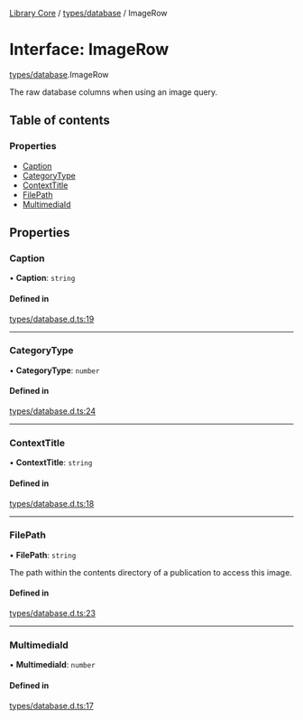 [Library Core](../README.md) / [types/database](../modules/types_database.md) / ImageRow

# Interface: ImageRow

[types/database](../modules/types_database.md).ImageRow

The raw database columns when using an image query.

## Table of contents

### Properties

- [Caption](types_database.imagerow.md#caption)
- [CategoryType](types_database.imagerow.md#categorytype)
- [ContextTitle](types_database.imagerow.md#contexttitle)
- [FilePath](types_database.imagerow.md#filepath)
- [MultimediaId](types_database.imagerow.md#multimediaid)

## Properties

### Caption

• **Caption**: `string`

#### Defined in

[types/database.d.ts:19](https://github.com/BenShelton/library-api/blob/master/packages/core/types/database.d.ts#L19)

___

### CategoryType

• **CategoryType**: `number`

#### Defined in

[types/database.d.ts:24](https://github.com/BenShelton/library-api/blob/master/packages/core/types/database.d.ts#L24)

___

### ContextTitle

• **ContextTitle**: `string`

#### Defined in

[types/database.d.ts:18](https://github.com/BenShelton/library-api/blob/master/packages/core/types/database.d.ts#L18)

___

### FilePath

• **FilePath**: `string`

The path within the contents directory of a publication to access this image.

#### Defined in

[types/database.d.ts:23](https://github.com/BenShelton/library-api/blob/master/packages/core/types/database.d.ts#L23)

___

### MultimediaId

• **MultimediaId**: `number`

#### Defined in

[types/database.d.ts:17](https://github.com/BenShelton/library-api/blob/master/packages/core/types/database.d.ts#L17)
